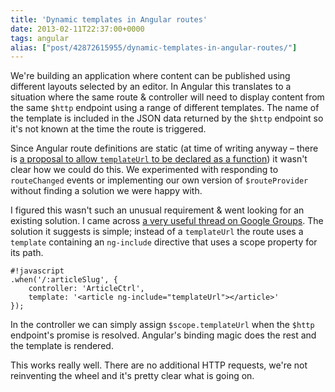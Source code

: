 ```yaml
---
title: 'Dynamic templates in Angular routes'
date: 2013-02-11T22:37:00+0000
tags: angular
alias: ["post/42872615955/dynamic-templates-in-angular-routes/"]
---
```


We're building an application where content can be published using different layouts selected by an editor. In Angular this translates to a situation where the same route & controller will need to display content from the same `$http` endpoint using a range of different templates. The name of the template is included in the JSON data returned by the `$http` endpoint so it's not known at the time the route is triggered.

<!-- more -->

Since Angular route definitions are static (at time of writing anyway – there is [a proposal to allow `templateUrl` to be declared as a function](https://github.com/angular/angular.js/pull/1524)) it wasn't clear how we could do this. We experimented with responding to `routeChanged` events or implementing our own version of `$routeProvider` without finding a solution we were happy with.

I figured this wasn't such an unusual requirement & went looking for an existing solution. I came across [a very useful thread on Google Groups](https://groups.google.com/forum/m/?fromgroups#!topic/angular/YXmGKO7bz3Q). The solution it suggests is simple; instead of a `templateUrl` the route uses a `template` containing an `ng-include` directive that uses a scope property for its path.

    #!javascript
    .when('/:articleSlug', {
        controller: 'ArticleCtrl',
        template: '<article ng-include="templateUrl"></article>'
    });

In the controller we can simply assign `$scope.templateUrl` when the `$http` endpoint's promise is resolved. Angular's binding magic does the rest and the template is rendered.

This works really well. There are no additional HTTP requests, we're not reinventing the wheel and it's pretty clear what is going on.

